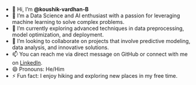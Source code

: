 - 👋 Hi, I’m **@koushik-vardhan-B**
- 👀 I’m a Data Science and AI enthusiast with a passion for leveraging machine learning to solve complex problems.
- 🌱 I’m currently exploring advanced techniques in data preprocessing, model optimization, and deployment.
- 💞️ I’m looking to collaborate on projects that involve predictive modeling, data analysis, and innovative solutions.
- 📫 You can reach me via direct message on GitHub or connect with me on [LinkedIn](https://www.linkedin.com/in/koushik-vardhan-b/).
- 😄 Pronouns: He/Him
- ⚡ Fun fact: I enjoy hiking and exploring new places in my free time.

<!---
koushik-vardhan-B/koushik-vardhan-B is a ✨ special ✨ repository because its `README.md` (this file) appears on your GitHub profile.
You can click the Preview link to take a look at your changes.
--->
